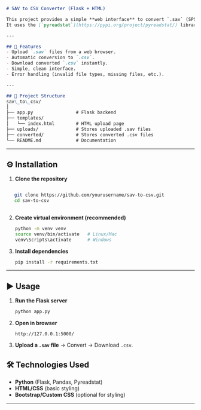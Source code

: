 

```markdown
# SAV to CSV Converter (Flask + HTML)

This project provides a simple **web interface** to convert `.sav` (SPSS data files) into `.csv` format using **Flask** for backend and **HTML/CSS** for frontend.  
It uses the [`pyreadstat`](https://pypi.org/project/pyreadstat/) library to handle `.sav` files.

---

## 🚀 Features
- Upload `.sav` files from a web browser.
- Automatic conversion to `.csv`.
- Download converted `.csv` instantly.
- Simple, clean interface.
- Error handling (invalid file types, missing files, etc.).

---

## 📂 Project Structure
sav\_to\_csv/
│
├── app.py                # Flask backend
├── templates/
│   └── index.html        # HTML upload page
├── uploads/              # Stores uploaded .sav files
├── converted/            # Stores converted .csv files
└── README.md             # Documentation

````

---

## ⚙️ Installation

1. **Clone the repository**

```bash

   git clone https://github.com/yourusername/sav-to-csv.git
   cd sav-to-csv
   
````

2. **Create virtual environment (recommended)**

   ```bash
   python -m venv venv
   source venv/bin/activate   # Linux/Mac
   venv\Scripts\activate      # Windows
   ```

3. **Install dependencies**

   ```bash
   pip install -r requirements.txt

   ```

---

## ▶️ Usage

1. **Run the Flask server**

   ```bash
   python app.py
   ```

2. **Open in browser**

   ```
   http://127.0.0.1:5000/
   ```

3. **Upload a `.sav` file** → Convert → Download `.csv`.



## 🛠️ Technologies Used

* **Python** (Flask, Pandas, Pyreadstat)
* **HTML/CSS** (basic styling)
* **Bootstrap/Custom CSS** (optional for styling)

---

```
